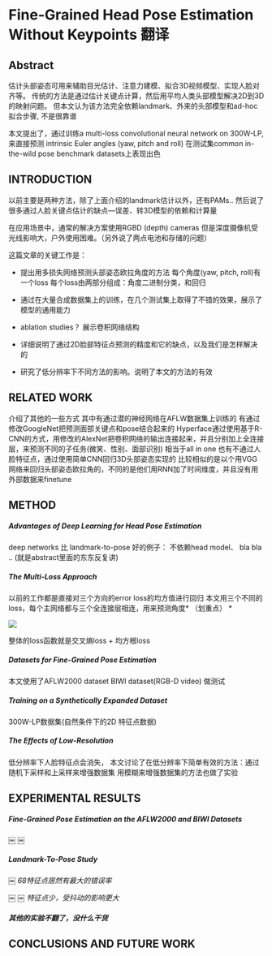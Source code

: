 Fine-Grained Head Pose Estimation Without Keypoints 翻译
=============

Abstract
-------------

估计头部姿态可用来辅助目光估计、注意力建模、拟合3D视频模型、实现人脸对齐等。
传统的方法是通过估计关键点计算，然后用平均人类头部模型解决2D到3D的映射问题。
但本文认为该方法完全依赖landmark、外来的头部模型和ad-hoc拟合步骤, 不是很靠谱

本文提出了，通过训练a multi-loss convolutional neural network on 300W-LP,
来直接预测 intrinsic Euler angles (yaw, pitch and roll)
在测试集common in-the-wild pose benchmark datasets上表现出色


INTRODUCTION
-------------

以前主要是两种方法，除了上面介绍的landmark估计以外，还有PAMs..
然后说了很多通过人脸关键点估计的缺点—误差、转3D模型的依赖和计算量

在应用场景中，通常的解决方案使用RGBD (depth) cameras
但是深度摄像机受光线影响大，户外使用困难。（另外说了两点电池和存储的问题）

这篇文章的关键工作是：
* 提出用多损失网络预测头部姿态欧拉角度的方法
每个角度(yaw, pitch, roll)有一个loss
每个loss由两部分组成：角度二进制分类，和回归

* 通过在大量合成数据集上的训练，在几个测试集上取得了不错的效果，展示了模型的通用能力
* ablation studies？ 展示卷积网络结构
* 详细说明了通过2D脸部特征点预测的精度和它的缺点，以及我们是怎样解决的
* 研究了低分辨率下不同方法的影响。说明了本文的方法的有效

RELATED WORK
-------------

介绍了其他的一些方式
其中有通过潜的神经网络在AFLW数据集上训练的
有通过修改GoogleNet把预测面部关键点和pose结合起来的
Hyperface通过使用基于R-CNN的方式，用修改的AlexNet把卷积网络的输出连接起来，并且分别加上全连接层，来预测不同的子任务(微笑、性别、面部识别) 相当于all in one
也有不通过人脸特征点，通过使用简单CNN回归3D头部姿态实现的
比较相似的是以个用VGG网络来回归头部姿态欧拉角的，不同的是他们用RNN加了时间维度，并且没有用外部数据来finetune

METHOD
-------------

##### Advantages of Deep Learning for Head Pose Estimation
deep networks 比 landmark-to-pose 好的例子：
不依赖head model、 bla bla ..  (就是abstract里面的东东反复讲)

##### The Multi-Loss Approach
以前的工作都是直接对三个方向的error loss的均方值进行回归
本文用三个不同的loss，每个主网络都与三个全连接层相连，用来预测角度* （划重点） *

![](/images/multi_loss.png)

整体的loss函数就是交叉熵loss + 均方根loss

#####  Datasets for Fine-Grained Pose Estimation
本文使用了AFLW2000 dataset
BIWI dataset(RGB-D video) 做测试

##### Training on a Synthetically Expanded Dataset
300W-LP数据集(自然条件下的2D 特征点数据)

##### The Effects of Low-Resolution
低分辨率下人脸特征点会消失，
本文讨论了在低分辨率下简单有效的方法：通过随机下采样和上采样来增强数据集
用模糊来增强数据集的方法也做了实验


EXPERIMENTAL RESULTS
-------------

##### Fine-Grained Pose Estimation on the AFLW2000 and BIWI Datasets
￼
￼
##### Landmark-To-Pose Study
￼
*68特征点居然有最大的错误率*

￼
￼
*特征点少，受抖动的影响更大*

##### 其他的实验不翻了，没什么干货


CONCLUSIONS AND FUTURE WORK
-------------
